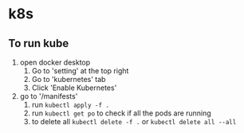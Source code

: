 # k8s

## To run kube

1. open docker desktop
    1. Go to 'setting' at the top right
    2. Go to 'kubernetes' tab
    3. Click 'Enable Kubernetes'
2. go to '/manifests'
    1. run `kubectl apply -f .`
    2. run `kubectl get po` to check if all the pods are running
    3. to delete all `kubectl delete -f .` or `kubectl delete all --all`